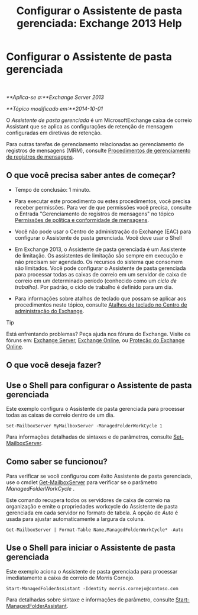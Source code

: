 ﻿---
title: 'Configurar o Assistente de pasta gerenciada: Exchange 2013 Help'
TOCTitle: Configurar o Assistente de pasta gerenciada
ms:assetid: 9fcfb9b6-bd24-4218-a163-bc599cd5476a
ms:mtpsurl: https://technet.microsoft.com/pt-br/library/Bb123958(v=EXCHG.150)
ms:contentKeyID: 50486264
ms.date: 05/22/2018
mtps_version: v=EXCHG.150
ms.translationtype: MT
---

# Configurar o Assistente de pasta gerenciada

 

_**Aplica-se a:**Exchange Server 2013_

_**Tópico modificado em:**2014-10-01_

O *Assistente de pasta gerenciada* é um MicrosoftExchange caixa de correio Assistant que se aplica as configurações de retenção de mensagem configuradas em diretivas de retenção.

Para outras tarefas de gerenciamento relacionadas ao gerenciamento de registros de mensagens (MRM), consulte [Procedimentos de gerenciamento de registros de mensagens](messaging-records-management-procedures-exchange-2013-help.md).

## O que você precisa saber antes de começar?

  - Tempo de conclusão: 1 minuto.

  - Para executar este procedimento ou estes procedimentos, você precisa receber permissões. Para ver de que permissões você precisa, consulte o Entrada "Gerenciamento de registros de mensagens" no tópico [Permissões de política e conformidade de mensagens](messaging-policy-and-compliance-permissions-exchange-2013-help.md).

  - Você não pode usar o Centro de administração do Exchange (EAC) para configurar o Assistente de pasta gerenciada. Você deve usar o Shell

  - Em Exchange 2013, o Assistente de pasta gerenciada é um Assistente de limitação. Os assistentes de limitação são sempre em execução e não precisam ser agendado. Os recursos do sistema que consomem são limitados. Você pode configurar o Assistente de pasta gerenciada para processar todas as caixas de correio em um servidor de caixa de correio em um determinado período (conhecido como um *ciclo de trabalho)*. Por padrão, o ciclo de trabalho é definido para um dia.

  - Para informações sobre atalhos de teclado que possam se aplicar aos procedimentos neste tópico, consulte [Atalhos de teclado no Centro de administração do Exchange](keyboard-shortcuts-in-the-exchange-admin-center-exchange-online-protection-help.md).


> [!TIP]
> Está enfrentando problemas? Peça ajuda nos fóruns do Exchange. Visite os fóruns em: <A href="https://go.microsoft.com/fwlink/p/?linkid=60612">Exchange Server</A>, <A href="https://go.microsoft.com/fwlink/p/?linkid=267542">Exchange Online</A>, ou <A href="https://go.microsoft.com/fwlink/p/?linkid=285351">Proteção do Exchange Online</A>.



## O que você deseja fazer?

## Use o Shell para configurar o Assistente de pasta gerenciada

Este exemplo configura o Assistente de pasta gerenciada para processar todas as caixas de correio dentro de um dia.

    Set-MailboxServer MyMailboxServer -ManagedFolderWorkCycle 1

Para informações detalhadas de sintaxes e de parâmetros, consulte [Set-MailboxServer](https://technet.microsoft.com/pt-br/library/aa998651\(v=exchg.150\)).

## Como saber se funcionou?

Para verificar se você configurou com êxito Assistente de pasta gerenciada, use o cmdlet [Get-MailboxServer](https://technet.microsoft.com/pt-br/library/bb123539\(v=exchg.150\)) para verificar se o parâmetro *ManagedFolderWorkCycle* .

Este comando recupera todos os servidores de caixa de correio na organização e emite o propriedades workcycle do Assistente de pasta gerenciada em cada servidor no formato de tabela. A opção de *Auto* é usada para ajustar automaticamente a largura da coluna.

    Get-MailboxServer | Format-Table Name,ManagedFolderWorkCycle* -Auto

## Use o Shell para iniciar o Assistente de pasta gerenciada

Este exemplo aciona o Assistente de pasta gerenciada para processar imediatamente a caixa de correio de Morris Cornejo.

    Start-ManagedFolderAssistant -Identity morris.cornejo@contoso.com

Para detalhadas sobre sintaxe e informações de parâmetro, consulte [Start-ManagedFolderAssistant](https://technet.microsoft.com/pt-br/library/aa998864\(v=exchg.150\)).


